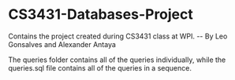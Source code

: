 # CS3431-Databases-Project
Contains the project created during CS3431 class at WPI. -- By Leo Gonsalves and Alexander Antaya

The queries folder contains all of the queries individually, while the queries.sql file
contains all of the queries in a sequence.